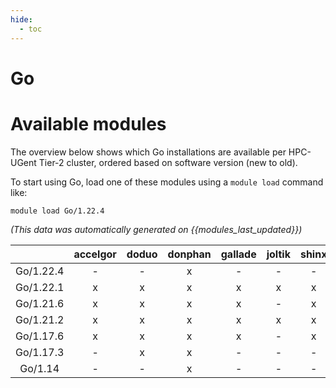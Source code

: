 ```yaml
---
hide:
  - toc
---
```


Go
==

# Available modules


The overview below shows which Go installations are available per HPC-UGent Tier-2 cluster, ordered based on software version (new to old).

To start using Go, load one of these modules using a `module load` command like:

```shell
module load Go/1.22.4
```

*(This data was automatically generated on {{modules_last_updated}})*  

| |accelgor|doduo|donphan|gallade|joltik|shinx|skitty|
| :---: | :---: | :---: | :---: | :---: | :---: | :---: | :---: |
|Go/1.22.4|-|-|x|-|-|-|-|
|Go/1.22.1|x|x|x|x|x|x|x|
|Go/1.21.6|x|x|x|x|-|x|x|
|Go/1.21.2|x|x|x|x|x|x|x|
|Go/1.17.6|x|x|x|x|-|x|x|
|Go/1.17.3|-|x|x|-|-|-|-|
|Go/1.14|-|-|x|-|-|-|-|
